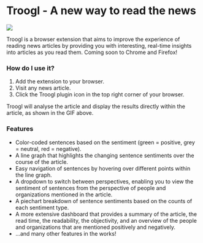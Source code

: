 # Troogl - A new way to read the news

![](extension/images/plugin-demo.gif)

Troogl is a browser extension that aims to improve the experience of reading news articles by providing you with interesting, real-time insights into articles as you read them. Coming soon to Chrome and Firefox!

### How do I use it?

1. Add the extension to your browser.
2. Visit any news article.
3. Click the Troogl plugin icon in the top right corner of your browser.

Troogl will analyse the article and display the results directly within the article, as shown in the GIF above.

### Features

- Color-coded sentences based on the sentiment (green = positive, grey = neutral, red = negative).
- A line graph that highlights the changing sentence sentiments over the course of the article.
- Easy navigation of sentences by hovering over different points within the line graph.
- A dropdown to switch between perspectives, enabling you to view the sentiment of sentences from the perspective of people and organizations mentioned in the article.
- A piechart breakdown of sentence sentiments based on the counts of each sentiment type.
- A more extensive dashboard that provides a summary of the article, the read time, the readability, the objectivity, and an overview of the people and organizations that are mentioned positively and negatively.
- ...and many other features in the works!
